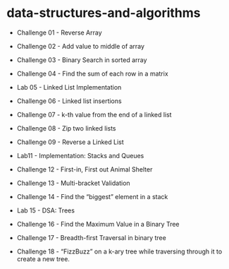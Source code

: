 # data-structures-and-algorithms

+ Challenge 01 - Reverse Array
+ Challenge 02 - Add value to middle of array
+ Challenge 03 - Binary Search in sorted array
+ Challenge 04 - Find the sum of each row in a matrix

+ Lab 05 - Linked List Implementation
+ Challenge 06 - Linked list insertions
+ Challenge 07 - k-th value from the end of a linked list
+ Challenge 08 - Zip two linked lists
+ Challenge 09 - Reverse a Linked List

+ Lab11 - Implementation: Stacks and Queues
+ Challenge 12 - First-in, First out Animal Shelter
+ Challenge 13 - Multi-bracket Validation
+ Challenge 14 - Find the “biggest” element in a stack

+ Lab 15 - DSA: Trees
+ Challenge 16 - Find the Maximum Value in a Binary Tree
+ Challenge 17 - Breadth-first Traversal in binary tree
+ Challenge 18 - “FizzBuzz” on a k-ary tree while traversing through it to create a new tree.



